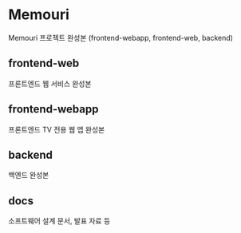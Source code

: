 # Memouri
Memouri 프로젝트 완성본 (frontend-webapp, frontend-web, backend)

## frontend-web
프론트엔드 웹 서비스 완성본

## frontend-webapp
프론트엔드 TV 전용 웹 앱 완성본

## backend
백엔드 완성본

## docs
소프트웨어 설계 문서, 발표 자료 등